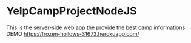 # YelpCampProjectNodeJS
This is the server-side web app the provide the best camp informations
DEMO
https://frozen-hollows-31673.herokuapp.com/

